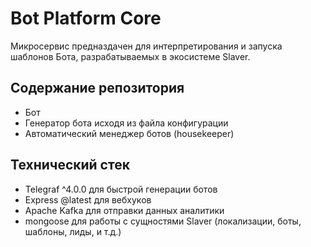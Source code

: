 # Bot Platform Core

Микросервис предназдачен для интерпретирования и запуска шаблонов Бота, разрабатываемых в экосистеме Slaver.

## Содержание репозитория

- Бот
- Генератор бота исходя из файла конфигурации
- Автоматический менеджер ботов (housekeeper)

## Технический стек

- Telegraf ^4.0.0 для быстрой генерации ботов
- Express @latest для вебхуков
- Apache Kafka для отправки данных аналитики
- mongoose для работы с сущностями Slaver (локализации, боты, шаблоны, лиды, и т.д.)